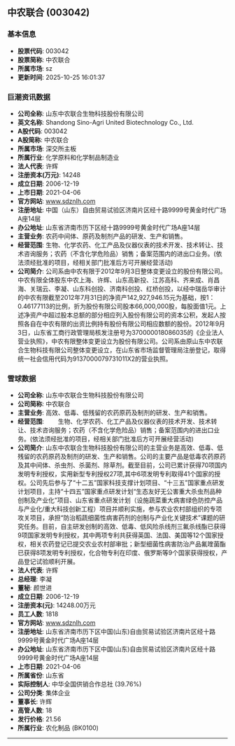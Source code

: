 ## 中农联合 (003042)

### 基本信息

- **股票代码**: 003042
- **股票简称**: 中农联合
- **所属市场**: sz
- **更新时间**: 2025-10-25 16:01:37

### 巨潮资讯数据

- **公司全称**: 山东中农联合生物科技股份有限公司
- **英文名称**: Shandong Sino-Agri United Biotechnology Co., Ltd.
- **A股代码**: 003042
- **A股简称**: 中农联合
- **所属市场**: 深交所主板
- **所属行业**: 化学原料和化学制品制造业
- **法人代表**: 许辉
- **注册资本(万元)**: 14248
- **成立日期**: 2006-12-19
- **上市日期**: 2021-04-06
- **官方网站**: www.sdznlh.com
- **注册地址**: 中国（山东）自由贸易试验区济南片区经十路9999号黄金时代广场A座14层
- **办公地址**: 山东省济南市历下区经十路9999号黄金时代广场A座14层
- **主营业务**: 农药中间体、原药及制剂产品的研发、生产和销售。
- **经营范围**: 生物、化学农药、化工产品及仪器仪表的技术开发、技术转让、技术咨询服务；农药（不含化学危险品）销售；备案范围内的进出口业务。(依法须经批准的项目，经相关部门批准后方可开展经营活动)
- **公司简介**: 公司系由中农有限于2012年9月3日整体变更设立的股份有限公司。中农有限全体股东中农上海、许辉、山东高新投、江苏高科、齐来成、肖昌海、关瑞云、李凝、山东科创投、济南科创投、红桥创投，以经中瑞岳华审计的中农有限截至2012年7月31日的净资产142,927,946.15元为基础，按1：0.46177113的比例，折为股份有限公司股本66,000,000股，每股面值1元。上述净资产中超过股本总额的部分相应列入股份有限公司的资本公积，发起人按照各自在中农有限的出资比例持有股份有限公司相应数额的股份。2012年9月3日，山东省工商行政管理局核发注册号为370000018086035的《企业法人营业执照》，中农有限整体变更设立为股份有限公司。公司系由原山东中农联合生物科技有限公司整体变更设立，在山东省市场监督管理局注册登记，取得统一社会信用代码为9137000079731011X2的营业执照。

### 雪球数据

- **公司全称**: 山东中农联合生物科技股份有限公司
- **公司简称**: 中农联合
- **主营业务**: 高效、低毒、低残留的农药原药及制剂的研发、生产和销售。
- **经营范围**: 　　生物、化学农药、化工产品及仪器仪表的技术开发、技术转让、技术咨询服务；农药（不含化学危险品）销售；备案范围内的进出口业务。(依法须经批准的项目，经相关部门批准后方可开展经营活动)
- **公司简介**: 山东中农联合生物科技股份有限公司的主营业务是高效、低毒、低残留的农药原药及制剂的研发、生产和销售。公司的主要产品是低毒农药原药及其中间体、杀虫剂、杀菌剂、除草剂。截至目前，公司已累计获得70项国内发明专利授权，实用新型专利授权27项,其中6项发明专利取得41个国家的授权。公司先后参与了“十二五”国家科技支撑计划项目、“十三五”国家重点研发计划项目，主持“十四五”国家重点研发计划“生态友好无公害重大杀虫剂品种创制及产业化”项目、山东省重点研发计划（设施蔬菜重大病害绿色防控产品与产业化/重大科技创新工程）项目并顺利实施，参与农业农村部组织的专项攻关项目，承担“防治稻蔬细菌性病害药剂的创制与产业化关键技术”课题的研究任务。目前，自主研发创制的高效、低毒、低风险杀线剂三氟杀线酯已获得9项国家发明专利授权，其中两项专利共获得英国、法国、美国等12个国家授权，相关农药登记已提交农业农村部审批；新型细菌性病害防治产品氟喹菌酯已获得8项发明专利授权，化合物专利在印度、俄罗斯等9个国家获得授权，产品登记试验顺利开展。
- **法人代表**: 许辉
- **总经理**: 李凝
- **董秘**: 颜世进
- **成立日期**: 2006-12-19
- **注册资本(元)**: 14248.00万元
- **员工人数**: 1818
- **官方网站**: www.sdznlh.com
- **注册地址**: 山东省济南市历下区中国(山东)自由贸易试验区济南片区经十路9999号黄金时代广场A座14层
- **办公地址**: 山东省济南市历下区中国(山东)自由贸易试验区济南片区经十路9999号黄金时代广场A座14层
- **上市日期**: 2021-04-06
- **所属省份**: 山东省
- **实际控制人**: 中华全国供销合作总社 (39.76%)
- **公司分类**: 集体企业
- **董事长**: 许辉
- **高管人数**: 18
- **发行价格**: 21.56
- **所属行业**: 农化制品 (BK0100)

---